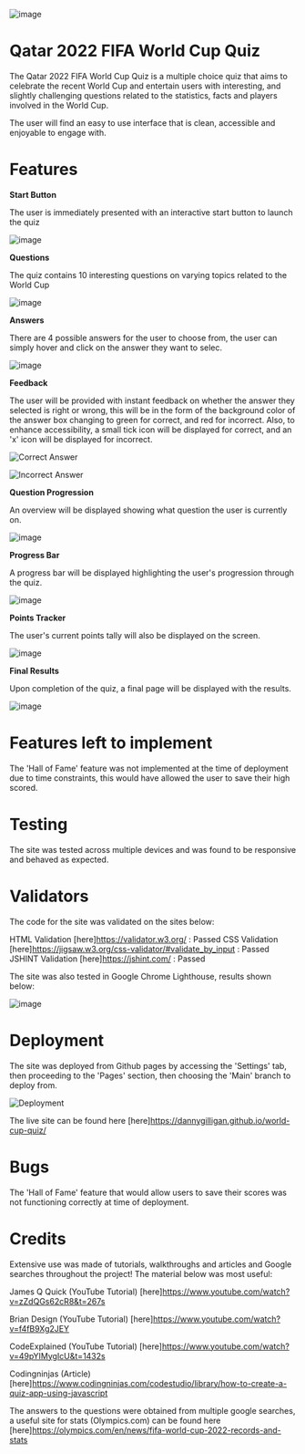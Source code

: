 ![image](https://user-images.githubusercontent.com/112653322/209328842-ef3620fe-9fe5-4646-8747-f377a8b6f6f6.png)




# Qatar 2022 FIFA World Cup Quiz

The Qatar 2022 FIFA World Cup Quiz is a multiple choice quiz that aims to celebrate the recent World Cup and entertain users with interesting, and slightly challenging questions related to the statistics, facts and players involved in the World Cup.

The user will find an easy to use interface that is clean, accessible and enjoyable to engage with.


# Features

**Start Button**

The user is immediately presented with an interactive start button to launch the quiz


![image](https://user-images.githubusercontent.com/112653322/209327636-a22bca6b-1693-470d-8b5e-820101e6773f.png)



**Questions**

The quiz contains 10 interesting questions on varying topics related to the World Cup

![image](https://user-images.githubusercontent.com/112653322/209327659-4f6eab0b-62da-4547-9b11-8f88acc8b0e1.png)



**Answers**

There are 4 possible answers for the user to choose from, the user can simply hover and click on the answer they want to selec.

![image](https://user-images.githubusercontent.com/112653322/209327726-8370e7b3-edb3-4538-afd7-273a0e22394a.png)



**Feedback**

The user will be provided with instant feedback on whether the answer they selected is right or wrong, this will be in the form of the background color of the answer box changing to green for correct, and red for incorrect. Also, to enhance accessibility, a small tick icon will be displayed for correct, and an 'x' icon will be displayed for incorrect.

![Correct Answer](https://user-images.githubusercontent.com/112653322/209326747-a5378544-e725-447c-b078-319d40490182.gif)


![Incorrect Answer](https://user-images.githubusercontent.com/112653322/209326756-b69e31cd-cff2-4439-8b9a-a800747f8917.gif)

**Question Progression**

An overview will be displayed showing what question the user is currently on.

![image](https://user-images.githubusercontent.com/112653322/209327855-1e2fa32b-c208-408c-aa47-63042ce2ad8d.png)



**Progress Bar**

A progress bar will be displayed highlighting the user's progression through the quiz.

![image](https://user-images.githubusercontent.com/112653322/209327883-888a1bdc-6c85-4cd5-9dc5-591fdcb4582b.png)


**Points Tracker**

The user's current points tally will also be displayed on the screen.

![image](https://user-images.githubusercontent.com/112653322/209327923-3d1390b4-2b83-4c5f-a8be-e875ad815247.png)




**Final Results**

Upon completion of the quiz, a final page will be displayed with the results.

![image](https://user-images.githubusercontent.com/112653322/209327999-65bf65d1-dcce-449c-955a-d727f12a63f4.png)


# Features left to implement

The 'Hall of Fame' feature was not implemented at the time of deployment due to time constraints, this would have allowed the user to save their high scored.



# Testing

The site was tested across multiple devices and was found to be responsive and behaved as expected.

# Validators

The code for the site was validated on the sites below:

HTML Validation [here]https://validator.w3.org/ : Passed
CSS Validation [here]https://jigsaw.w3.org/css-validator/#validate_by_input : Passed
JSHINT Validation [here]https://jshint.com/ : Passed

The site was also tested in Google Chrome Lighthouse, results shown below:

![image](https://user-images.githubusercontent.com/112653322/209329217-81a2ba9e-cc57-497b-80ab-fe5a712ac9c4.png)


# Deployment

The site was deployed from Github pages by accessing the 'Settings' tab, then proceeding to the 'Pages' section, then choosing the 'Main' branch to deploy from.

![Deployment](https://user-images.githubusercontent.com/112653322/209329990-131b6594-b761-4f81-9359-627945c09d6a.gif)



The live site can be found here [here]https://dannygilligan.github.io/world-cup-quiz/ 


# Bugs

The 'Hall of Fame' feature that would allow users to save their scores was not functioning correctly at time of deployment.


# Credits

Extensive use was made of tutorials, walkthroughs and articles and Google searches throughout the project! The material below was most useful:

James Q Quick (YouTube Tutorial) [here]https://www.youtube.com/watch?v=zZdQGs62cR8&t=267s

Brian Design (YouTube Tutorial) [here]https://www.youtube.com/watch?v=f4fB9Xg2JEY

CodeExplained (YouTube Tutorial) [here]https://www.youtube.com/watch?v=49pYIMygIcU&t=1432s

Codingninjas (Article) [here]https://www.codingninjas.com/codestudio/library/how-to-create-a-quiz-app-using-javascript

The answers to the questions were obtained from multiple google searches, a useful site for stats (Olympics.com) can be found here [here]https://olympics.com/en/news/fifa-world-cup-2022-records-and-stats











